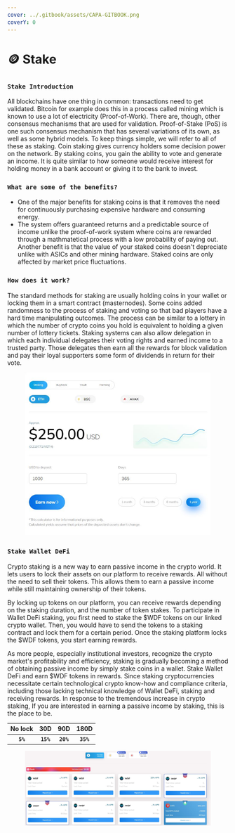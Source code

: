 ```yaml
---
cover: ../.gitbook/assets/CAPA-GITBOOK.png
coverY: 0
---
```


# 🪙 Stake

### `Stake Introduction`

All blockchains have one thing in common: transactions need to get validated. Bitcoin for example does this in a process called mining which is known to use a lot of electricity (Proof-of-Work). There are, though, other consensus mechanisms that are used for validation. Proof-of-Stake (PoS) is one such consensus mechanism that has several variations of its own, as well as some hybrid models. To keep things simple, we will refer to all of these as staking. Coin staking gives currency holders some decision power on the network. By staking coins, you gain the ability to vote and generate an income. It is quite similar to how someone would receive interest for holding money in a bank account or giving it to the bank to invest.

### `What are some of the benefits?`

* One of the major benefits for staking coins is that it removes the need for continuously purchasing expensive hardware and consuming energy.
* The system offers guaranteed returns and a predictable source of income unlike the proof-of-work system where coins are rewarded through a mathmatetical process with a low probability of paying out. Another benefit is that the value of your staked coins doesn't depreciate unlike with ASICs and other mining hardware. Staked coins are only affected by market price fluctuations.

### `How does it work?`

The standard methods for staking are usually holding coins in your wallet or locking them in a smart contract (masternodes). Some coins added randomness to the process of staking and voting so that bad players have a hard time manipulating outcomes. The process can be similar to a lottery in which the number of crypto coins you hold is equivalent to holding a given number of lottery tickets. Staking systems can also allow delegation in which each individual delegates their voting rights and earned income to a trusted party. Those delegates then earn all the rewards for block validation and pay their loyal supporters some form of dividends in return for their vote.

<figure><img src="../.gitbook/assets/calculator stake.JPG" alt=""><figcaption></figcaption></figure>

### `Stake Wallet DeFi`

Crypto staking is a new way to earn passive income in the crypto world. It lets users to lock their assets on our platform to receive rewards. All without the need to sell their tokens. This allows them to earn a passive income while still maintaining ownership of their tokens.&#x20;

By locking up tokens on our platform, you can receive rewards depending on the staking duration, and the number of token stakes. To participate in Wallet DeFi staking, you first need to stake the $WDF tokens on our linked crypto wallet. Then, you would have to send the tokens to a staking contract and lock them for a certain period. Once the staking platform locks the $WDF tokens, you start earning rewards.&#x20;

As more people, especially institutional investors, recognize the crypto market's profitability and efficiency, staking is gradually becoming a method of obtaining passive income by simply stake coins in a wallet. Stake Wallet DeFi and earn $WDF tokens in rewards. Since staking cryptocurrencies necessitate certain technological crypto know-how and compliance criteria, including those lacking technical knowledge of Wallet DeFi, staking and receiving rewards. In response to the tremendous increase in crypto staking, If you are interested in earning a passive income by staking, this is the place to be.

|  No lock |    30D    |    90D    |    180D   |
| :------: | :-------: | :-------: | :-------: |
| **`5%`** | **`15%`** | **`20%`** | **`35%`** |

<figure><img src="../.gitbook/assets/STAKE.JPG" alt=""><figcaption></figcaption></figure>
